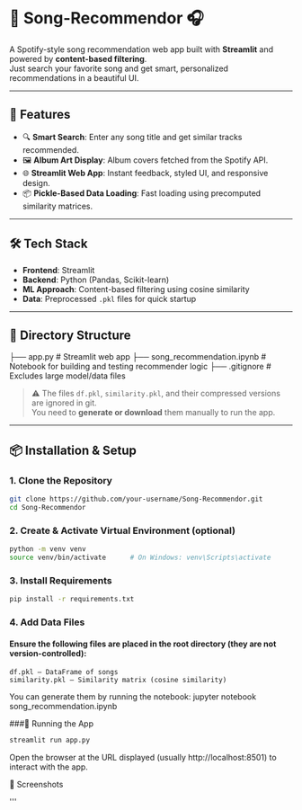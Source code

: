 # 🎵 Song-Recommendor 🎧

A Spotify-style song recommendation web app built with **Streamlit** and powered by **content-based filtering**.  
Just search your favorite song and get smart, personalized recommendations in a beautiful UI.

---

## 🚀 Features

- 🔍 **Smart Search**: Enter any song title and get similar tracks recommended.  
- 🖼️ **Album Art Display**: Album covers fetched from the Spotify API.  
- 🌐 **Streamlit Web App**: Instant feedback, styled UI, and responsive design.  
- 📦 **Pickle-Based Data Loading**: Fast loading using precomputed similarity matrices.  

---

## 🛠️ Tech Stack

- **Frontend**: Streamlit  
- **Backend**: Python (Pandas, Scikit-learn)  
- **ML Approach**: Content-based filtering using cosine similarity  
- **Data**: Preprocessed `.pkl` files for quick startup  

---

## 📁 Directory Structure

├── app.py # Streamlit web app 
├── song_recommendation.ipynb # Notebook for building and testing recommender logic 
├── .gitignore # Excludes large model/data files


> ⚠️ The files `df.pkl`, `similarity.pkl`, and their compressed versions are ignored in git.  
> You need to **generate or download** them manually to run the app.

---

## 📦 Installation & Setup

### 1. Clone the Repository
```bash
git clone https://github.com/your-username/Song-Recommendor.git
cd Song-Recommendor
```
### 2. Create & Activate Virtual Environment (optional)
```bash
python -m venv venv
source venv/bin/activate      # On Windows: venv\Scripts\activate
```

### 3. Install Requirements
```bash
pip install -r requirements.txt
```
### 4. Add Data Files
#### Ensure the following files are placed in the root directory (they are not version-controlled):
```
df.pkl — DataFrame of songs
similarity.pkl — Similarity matrix (cosine similarity)
```

You can generate them by running the notebook:
jupyter notebook song_recommendation.ipynb

###🚦 Running the App
```bash
streamlit run app.py
```
Open the browser at the URL displayed (usually http://localhost:8501) to interact with the app.

📸 Screenshots

'''
